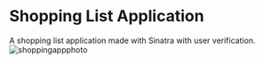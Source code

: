 # Shopping List Application
A shopping list application made with Sinatra with user verification. 
![shoppingappphoto](http://i.imgur.com/tt1l2Dx.jpg)

